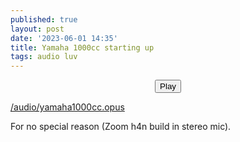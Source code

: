 ```yaml
---
published: true
layout: post
date: '2023-06-01 14:35'
title: Yamaha 1000cc starting up
tags: audio luv
---
```

<!-- main wavesurfer.js lib -->
<script src="https://cdnjs.cloudflare.com/ajax/libs/wavesurfer.js/1.2.3/wavesurfer.min.js"></script>

<div id="waveform"></div>

<div style="text-align: center">
  <button class="btn btn-primary" onclick="wavesurfer.playPause()">
    <i class="glyphicon glyphicon-play"></i>
    Play
  </button>

</div>

<script>
var wavesurfer = WaveSurfer.create({
  container: '#waveform',
  waveColor: 'black',
  progressColor: 'grey'
});

wavesurfer.load('/audio/yamaha1000cc.opus');

</script>

[/audio/yamaha1000cc.opus](/audio/yamaha1000cc.opus)


For no special reason (Zoom h4n build in stereo mic). 
